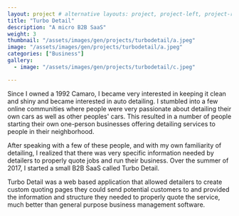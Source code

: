 ```yaml
---
layout: project # alternative layouts: project, project-left, project-right, project-top
title: "Turbo Detail"
description: "A micro B2B SaaS"
weight: 3
thumbnail: "/assets/images/gen/projects/turbodetail/a.jpeg"
image: "/assets/images/gen/projects/turbodetail/a.jpeg"
categories: ["Business"]
gallery:
  - image: "/assets/images/gen/projects/turbodetail/c.jpeg"

---
```


Since I owned a 1992 Camaro, I became very interested in keeping it clean and shiny and became interested in auto detailing. I stumbled into a few online communities where people were very passionate about detailing their own cars as well as other peoples' cars. This resulted in a number of people starting their own one-person businesses offering detailing services to people in their neighborhood.

After speaking with a few of these people, and with my own familiarity of detailing, I realized that there was very specific information needed by detailers to properly quote jobs and run their business. Over the summer of 2017, I started a small B2B SaaS called Turbo Detail.

Turbo Detail was a web based application that allowed detailers to create custom quoting pages they could send potential customers to and provided the information and structure they needed to properly quote the service, much better than general purpose business management software. 

